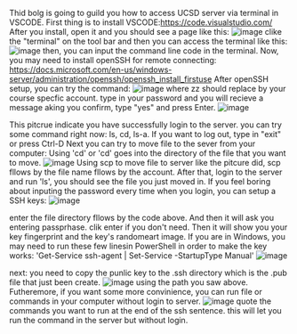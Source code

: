 Thid bolg is going to guild you how to access UCSD server via terminal in VSCODE.
First thing is to install VSCODE:https://code.visualstudio.com/
After you install, open it and you should see a page like this:
![image](https://user-images.githubusercontent.com/46364362/149471159-d59ad599-57b9-4963-8aab-ab5d46ccb578.png)
clike the "terminal" on the tool bar and then you can access the terminal like this:
![image](https://user-images.githubusercontent.com/46364362/149471279-3dea224c-896c-48c9-88e3-2c4e8b4147c3.png)
then, you can input the command line code in the terminal.
Now, you may need to install openSSH for remote connecting: https://docs.microsoft.com/en-us/windows-server/administration/openssh/openssh_install_firstuse
After openSSH setup, you can try the command:
![image](https://user-images.githubusercontent.com/46364362/149472737-dff43ddf-8d76-4b83-9b23-50f16388e907.png)
where zz should replace by your course specfic account.
type in your password and you will recieve a message aking you confirm, type "yes" and press Enter.
![image](https://user-images.githubusercontent.com/46364362/149473631-08610ae9-bf3e-4fde-94d5-60c4dac232d1.png)

This pitcrue indicate you have successfully login to the server.
you can try some command right now: ls, cd, ls-a. If you want to log out, type in "exit" or press Ctrl-D
Next you can try to move file to the sever from your computer:
Using 'cd' or 'cd' goes into the directory of the file that you want to move.
![image](https://user-images.githubusercontent.com/46364362/149475957-358436b6-c773-4f88-8394-05fc9ba4357b.png)
Using scp to move file to server like the pitcure did, scp fllows by the file name fllows by the account.
After that, login to the server and run 'ls', you should see the file you just moved in.
If you feel boring about inputing the password every time when you login, you can setup a SSH keys:
![image](https://user-images.githubusercontent.com/46364362/149482006-b624ac89-80ba-4365-988c-46323ca47560.png)

enter the file directory fllows by the code above. And then it will ask you entering passprhase.
clik enter if you don't need.
Then it will show you your key fingerprint and the key's randomeart image.
If you are in Windows, you may need to run these few linesin PowerShell in order to make the key works:
'Get-Service ssh-agent | Set-Service -StartupType Manual'
![image](https://user-images.githubusercontent.com/46364362/149487559-47f1829c-cf19-4368-93b5-54e932551e8e.png)

next:
you need to copy the punlic key to the .ssh directory which is the .pub file that just been create.
![image](https://user-images.githubusercontent.com/46364362/149489194-08c1235f-e943-4d68-938b-7e8bcc39d2bb.png)
using the path you saw above.
Futheremore, if you want some more convinience, you can run file or commands in your computer without login to server.
![image](https://user-images.githubusercontent.com/46364362/149489882-beae9816-06f7-4cf0-8c5b-29d918461373.png)
quote the commands you want to run at the end of the ssh sentence. this will let you run the command in the server but without login.
